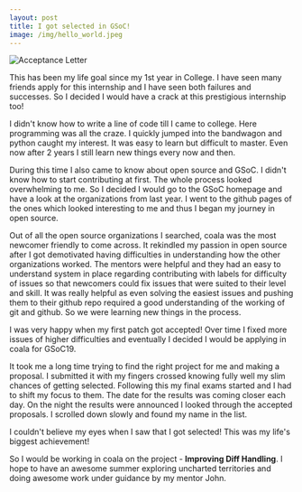 ```yaml
---
layout: post
title: I got selected in GSoC!
image: /img/hello_world.jpeg
---
```


![Acceptance Letter](https://i.imgur.com/UMx8cuT.png)

This has been my life goal since my 1st year in College. I have seen many friends apply for this internship and I have seen both failures and successes. So I decided I would have a crack at this prestigious internship too!

I didn't know how to write a line of code till I came to college. Here programming was all the craze. I quickly jumped into the bandwagon and python caught my interest. It was easy to learn but difficult to master. Even now after 2 years I still learn new things every now and then.

During this time I also came to know about open source and GSoC. I didn't know how to start contributing at first. The whole process looked overwhelming to me. So I decided I would go to the GSoC homepage and have a look at the organizations from last year. I went to the github pages of the ones which looked interesting to me and thus I began my journey in open source. 

Out of all the open source organizations I searched, coala was the most newcomer friendly to come across. It rekindled my passion in open source after I got demotivated having difficulties in understanding how the other organizations worked. The mentors were helpful and they had an easy to understand system in place regarding contributing with labels for difficulty of issues so that newcomers could fix issues that were suited to their level and skill. It was really helpful as even solving the easiest issues and pushing them to their github repo required a good understanding of the working of git and github. So we were learning new things in the process.

I was very happy when my first patch got accepted! Over time I fixed more issues of higher difficulties and eventually I decided I would be applying in coala for GSoC19. 

It took me a long time trying to find the right project for me and making a proposal. I submitted it with my fingers crossed knowing fully well my slim chances of getting selected. Following this my final exams started and I had to shift my focus to them. The date for the results was coming closer each day. On the night the results were announced I looked through the accepted proposals. I scrolled down slowly and found my name in the list.

I couldn't believe my eyes when I saw that I got selected! This was my life's biggest achievement! 

So I would be working in coala on the project - **Improving Diff Handling**. I hope to have an awesome summer exploring uncharted territories and doing awesome work under guidance by my mentor John. 
